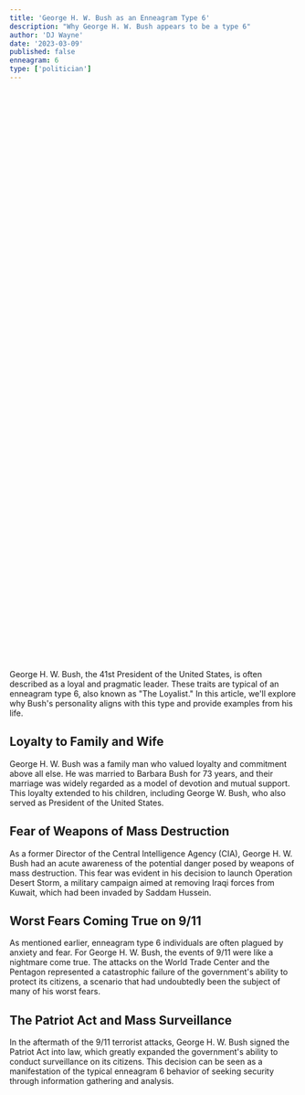 ```yaml
---
title: 'George H. W. Bush as an Enneagram Type 6'
description: "Why George H. W. Bush appears to be a type 6"
author: 'DJ Wayne'
date: '2023-03-09'
published: false
enneagram: 6
type: ['politician']
---
```


<script>
	import  PopCard  from "../../lib/components/atoms/PopCard.svelte";
</script>
<div
	style="display: flex;
    justify-content: center;
	height: 100vh;
	max-height: 1000px;"
>
	<PopCard
		image={`/types/6s/${'George_H_W_Bush'}.webp`}
		showIcon={false}
		text="George H. W. Bush"
		subtext=""
	/>
</div>

George H. W. Bush, the 41st President of the United States, is often described as a loyal and pragmatic leader. These traits are typical of an enneagram type 6, also known as "The Loyalist." In this article, we'll explore why Bush's personality aligns with this type and provide examples from his life.

## Loyalty to Family and Wife

George H. W. Bush was a family man who valued loyalty and commitment above all else. He was married to Barbara Bush for 73 years, and their marriage was widely regarded as a model of devotion and mutual support. This loyalty extended to his children, including George W. Bush, who also served as President of the United States.

## Fear of Weapons of Mass Destruction

As a former Director of the Central Intelligence Agency (CIA), George H. W. Bush had an acute awareness of the potential danger posed by weapons of mass destruction. This fear was evident in his decision to launch Operation Desert Storm, a military campaign aimed at removing Iraqi forces from Kuwait, which had been invaded by Saddam Hussein.

## Worst Fears Coming True on 9/11

As mentioned earlier, enneagram type 6 individuals are often plagued by anxiety and fear. For George H. W. Bush, the events of 9/11 were like a nightmare come true. The attacks on the World Trade Center and the Pentagon represented a catastrophic failure of the government's ability to protect its citizens, a scenario that had undoubtedly been the subject of many of his worst fears.

## The Patriot Act and Mass Surveillance

In the aftermath of the 9/11 terrorist attacks, George H. W. Bush signed the Patriot Act into law, which greatly expanded the government's ability to conduct surveillance on its citizens. This decision can be seen as a manifestation of the typical enneagram 6 behavior of seeking security through information gathering and analysis.

<div>
<script type="application/ld+json">
    {
  "@context": "https://schema.org",
  "@type": "Article",
  "mainEntityOfPage": {
    "@type": "WebPage",
    "@id": "https://9takes.com/blog/people/George_H_W_Bush"
  },
  "headline": "George H. W. Bush and Enneagram Type 6: Exploring the Personality Traits of the 41st President",
  "image": {
    "@type": "ImageObject",
    "url": "https://9takes.com/types/6s/George_H_W_Bush.webp",
    "height": 800,
    "width": 1200
  },
  "datePublished": "2023-03-10",
  "dateModified": "2023-03-10",
  "author": {
    "@type": "Person",
    "name": "DJ Wayne"
  },
  "publisher": {
    "@type": "Organization",
    "name": "9takes",
    "logo": {
      "@type": "ImageObject",
      "url": "https://9takes.com/enneagram.svg",
      "width": 600,
      "height": 60
    }
  },
  "description": "Explore how George H. W. Bush's personality aligns with enneagram type 6, also known as 'The Loyalist,' through examples from his life, including loyalty to family, fear of weapons of mass destruction, and the Patriot Act.",
  "articleBody": "George H. W. Bush, the 41st President of the United States, is often described as a loyal and pragmatic leader. These traits are typical of an enneagram type 6, also known as “The Loyalist.” In this article, we’ll explore why Bush’s personality aligns with this type and provide examples from his life..."
}

</script>

</div>
